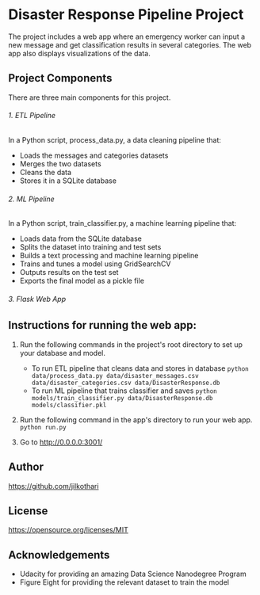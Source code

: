 # Disaster Response Pipeline Project

The project includes a web app where an emergency worker can input a new message and get classification results in several categories. The web app also displays visualizations of the data. 


## Project Components
There are three main components for this project.

###### 1. ETL Pipeline

In a Python script, process_data.py, a data cleaning pipeline that:
- Loads the messages and categories datasets
- Merges the two datasets
- Cleans the data
- Stores it in a SQLite database

###### 2. ML Pipeline

In a Python script, train_classifier.py, a machine learning pipeline that:

- Loads data from the SQLite database
- Splits the dataset into training and test sets
- Builds a text processing and machine learning pipeline
- Trains and tunes a model using GridSearchCV
- Outputs results on the test set
- Exports the final model as a pickle file

###### 3. Flask Web App

## Instructions for running the web app:

1. Run the following commands in the project's root directory to set up your database and model.

    - To run ETL pipeline that cleans data and stores in database
        `python data/process_data.py data/disaster_messages.csv data/disaster_categories.csv data/DisasterResponse.db`
    - To run ML pipeline that trains classifier and saves
        `python models/train_classifier.py data/DisasterResponse.db models/classifier.pkl`

2. Run the following command in the app's directory to run your web app.
    `python run.py`

3. Go to http://0.0.0.0:3001/


## Author

https://github.com/jilkothari

## License
https://opensource.org/licenses/MIT

## Acknowledgements
- Udacity for providing an amazing Data Science Nanodegree Program
- Figure Eight for providing the relevant dataset to train the model
